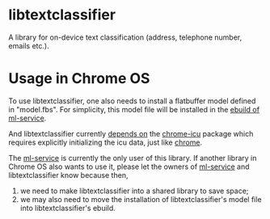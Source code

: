 # libtextclassifier

A library for on-device text classification (address, telephone number,
emails etc.).

# Usage in Chrome OS

To use libtextclassifier, one also needs to install a flatbuffer model defined
in "model.fbs". For simplicity, this model file will be installed in the
[ebuild of ml-service][ml-9999-ebuild].

And libtextclassifier currently [depends on][tclib-depend-chrome-icu] the
[chrome-icu][chrome-icu-ebuild-folder] package which requires explicitly
initializing the icu data, just like [chrome][chrome-init-icu].

The [ml-service] is currently the only user of this library. If another library
in Chrome OS also wants to use it, please let the owners of [ml-service] and
libtextclassifier know because then,

1. we need to make libtextclassifier into a shared library to save space;
2. we may also need to move the installation of libtextclassifier's model file
into libtextclassifier's ebuild.


[chrome-icu-ebuild-folder]: https://cs.corp.google.com/chromeos_public/src/third_party/chromiumos-overlay/chromeos-base/chrome-icu/
[chrome-init-icu]: https://source.chromium.org/chromium/chromium/src/+/master:base/i18n/icu_util.cc;l=234;drc=928bcad29884064f83bf05ecadf82369f8b4622f?originalUrl=https:%2F%2Fcs.chromium.org%2F
[ml-9999-ebuild]: https://source.chromium.org/chromiumos/chromiumos/codesearch/+/master:src/third_party/chromiumos-overlay/chromeos-base/ml/ml-9999.ebuild
[ml-service]: https://source.chromium.org/chromiumos/chromiumos/codesearch/+/master:src/platform2/ml/;l=1?q=ml%2F&sq=&ss=chromiumos
[tclib-depend-chrome-icu]: https://chromium.git.corp.google.com/chromiumos/overlays/chromiumos-overlay/+/0aed47ff3840a3fb3c8523c34c11df3974efc32f/dev-libs/libtextclassifier/libtextclassifier-9999.ebuild#24
